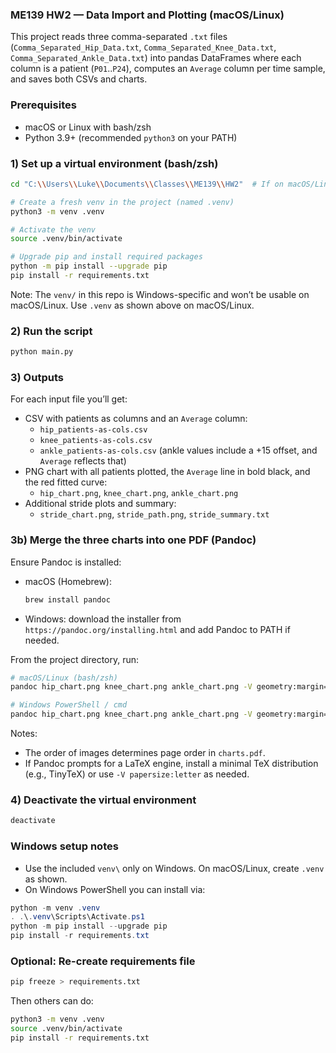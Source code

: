 ### ME139 HW2 — Data Import and Plotting (macOS/Linux)

This project reads three comma-separated `.txt` files (`Comma_Separated_Hip_Data.txt`, `Comma_Separated_Knee_Data.txt`, `Comma_Separated_Ankle_Data.txt`) into pandas DataFrames where each column is a patient (`P01`..`P24`), computes an `Average` column per time sample, and saves both CSVs and charts.

### Prerequisites
- macOS or Linux with bash/zsh
- Python 3.9+ (recommended `python3` on your PATH)

### 1) Set up a virtual environment (bash/zsh)
```bash
cd "C:\\Users\\Luke\\Documents\\Classes\\ME139\\HW2"  # If on macOS/Linux, cd to your project folder path

# Create a fresh venv in the project (named .venv)
python3 -m venv .venv

# Activate the venv
source .venv/bin/activate

# Upgrade pip and install required packages
python -m pip install --upgrade pip
pip install -r requirements.txt
```

Note: The `venv/` in this repo is Windows-specific and won’t be usable on macOS/Linux. Use `.venv` as shown above on macOS/Linux.

### 2) Run the script
```bash
python main.py
```

### 3) Outputs
For each input file you’ll get:
- CSV with patients as columns and an `Average` column:
  - `hip_patients-as-cols.csv`
  - `knee_patients-as-cols.csv`
  - `ankle_patients-as-cols.csv` (ankle values include a +15 offset, and `Average` reflects that)
- PNG chart with all patients plotted, the `Average` line in bold black, and the red fitted curve:
  - `hip_chart.png`, `knee_chart.png`, `ankle_chart.png`
- Additional stride plots and summary:
  - `stride_chart.png`, `stride_path.png`, `stride_summary.txt`

### 3b) Merge the three charts into one PDF (Pandoc)

Ensure Pandoc is installed:
- macOS (Homebrew):
  ```bash
  brew install pandoc
  ```
- Windows: download the installer from `https://pandoc.org/installing.html` and add Pandoc to PATH if needed.

From the project directory, run:
```bash
# macOS/Linux (bash/zsh)
pandoc hip_chart.png knee_chart.png ankle_chart.png -V geometry:margin=0.5in -o charts.pdf

# Windows PowerShell / cmd
pandoc hip_chart.png knee_chart.png ankle_chart.png -V geometry:margin=0.5in -o charts.pdf
```

Notes:
- The order of images determines page order in `charts.pdf`.
- If Pandoc prompts for a LaTeX engine, install a minimal TeX distribution (e.g., TinyTeX) or use `-V papersize:letter` as needed.

### 4) Deactivate the virtual environment
```bash
deactivate
```

### Windows setup notes
- Use the included `venv\` only on Windows. On macOS/Linux, create `.venv` as shown.
- On Windows PowerShell you can install via:
```powershell
python -m venv .venv
. .\.venv\Scripts\Activate.ps1
python -m pip install --upgrade pip
pip install -r requirements.txt
```

### Optional: Re-create requirements file
```bash
pip freeze > requirements.txt
```
Then others can do:
```bash
python3 -m venv .venv
source .venv/bin/activate
pip install -r requirements.txt
```


